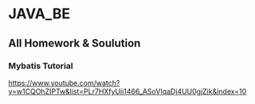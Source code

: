 # JAVA_BE

## All Homework & Soulution

### Mybatis Tutorial

https://www.youtube.com/watch?v=w1CQOhZIPTw&list=PLr7HXfyUii1466_ASoVIqaDj4UU0gjZik&index=10
